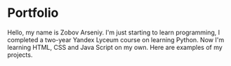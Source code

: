 # Portfolio
Hello, my name is Zobov Arseniy. I'm just starting to learn programming, I completed a two-year Yandex Lyceum course on learning Python. Now I'm learning HTML, CSS and Java Script on my own. Here are examples of my projects.
